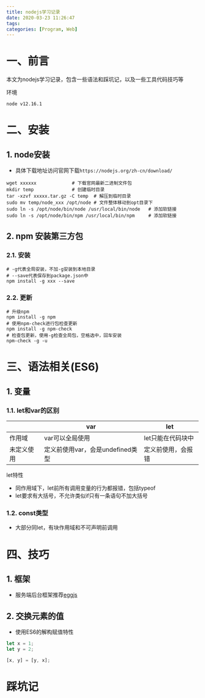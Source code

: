 ```yaml
---
title: nodejs学习记录
date: 2020-03-23 11:26:47
tags:
categories: [Program, Web]
---
```


# 一、前言

本文为nodejs学习记录，包含一些语法和踩坑记，以及一些工具代码技巧等

环境

```shell
node v12.16.1
```

# 二、安装

## 1. node安装

- 具体下载地址访问官网下载`https://nodejs.org/zh-cn/download/`

```shell
wget xxxxxx             # 下载官网最新二进制文件包
mkdir temp              # 创建临时目录
tar -xzvf xxxxx.tar.gz -C temp  # 解压到临时目录
sudo mv temp/node_xxx /opt/node # 文件整体移动到opt目录下
sudo ln -s /opt/node/bin/node /usr/local/bin/node   # 添加软链接
sudo ln -s /opt/node/bin/npm /usr/local/bin/npm     # 添加软链接
```

## 2. npm 安装第三方包

### 2.1. 安装

```shell
# -g代表全局安装，不加-g安装到本地目录
# --save代表保存到package.json中
npm install -g xxx --save
```

### 2.2. 更新

```shell
# 升级npm
npm install -g npm
# 使用npm-check进行包检查更新
npm install -g npm-check
# 检查包更新，使用-g检查全局包，空格选中，回车安装
npm-check -g -u
```

# 三、语法相关(ES6)

## 1. 变量

### 1.1. let和var的区别

|            | var                              | let                |
| ---------- | -------------------------------- | ------------------ |
| 作用域     | var可以全局使用                  | let只能在代码块中  |
| 未定义使用 | 定义前使用var，会是undefined类型 | 定义前使用，会报错 |

let特性

- 同作用域下，let前所有调用变量的行为都报错，包括typeof
- let要求有大括号，不允许类似if只有一条语句不加大括号

### 1.2. const类型

- 大部分同let，有块作用域和不可声明前调用


# 四、技巧

## 1. 框架

- 服务端后台框架推荐[eggjs](https://eggjs.org/zh-cn/)

## 2. 交换元素的值

- 使用ES6的解构赋值特性

```js
let x = 1;
let y = 2;

[x, y] = [y, x];
```

# 踩坑记
